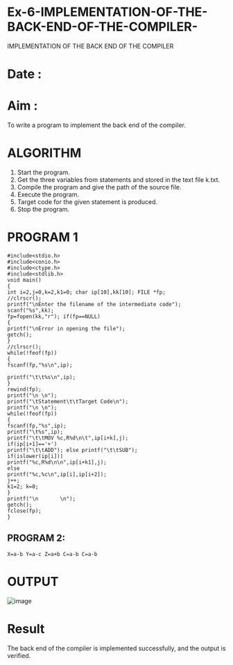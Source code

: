 # Ex-6-IMPLEMENTATION-OF-THE-BACK-END-OF-THE-COMPILER-
IMPLEMENTATION OF THE BACK END OF THE COMPILER 
# Date :
# Aim :
To write a program to implement the back end of the compiler.
# ALGORITHM
1. Start the program.
2. Get the three variables from statements and stored in the text file k.txt.
3. Compile the program and give the path of the source file.
4. Execute the program.
5. Target code for the given statement is produced.
6. Stop the program.
# PROGRAM  1
```
#include<stdio.h>  
#include<conio.h>  
#include<ctype.h>  
#include<stdlib.h>  
void main() 
{ 
int i=2,j=0,k=2,k1=0; char ip[10],kk[10]; FILE *fp; 
//clrscr();
printf("\nEnter the filename of the intermediate code");  
scanf("%s",kk); 
fp=fopen(kk,"r"); if(fp==NULL) 
{ 
printf("\nError in opening the file");  
getch(); 
} 
//clrscr();  
while(!feof(fp)) 
{ 
fscanf(fp,"%s\n",ip);  

printf("\t\t%s\n",ip); 
} 
rewind(fp); 
printf("\n \n");  
printf("\tStatement\t\tTarget Code\n"); 
printf("\n \n"); 
while(!feof(fp)) 
{ 
fscanf(fp,"%s",ip); 
printf("\t%s",ip); 
printf("\t\tMOV %c,R%d\n\t",ip[i+k],j);  
if(ip[i+1]=='+') 
printf("\t\tADD"); else printf("\t\tSUB");  
if(islower(ip[i])) 
printf("%c,R%d\n\n",ip[i+k1],j);  
else  
printf("%c,%c\n",ip[i],ip[i+2]);  
j++; 
k1=2; k=0; 
} 
printf("\n       \n"); 
getch(); 
fclose(fp); 
}
```
## PROGRAM 2:
```
X=a-b Y=a-c Z=a+b C=a-b C=a-b
```
# OUTPUT
![image](https://github.com/user-attachments/assets/d5ac9799-1c6e-4366-8567-f271c7cc5e12)

# Result
The back end of the compiler is implemented successfully, and the output is verified.
